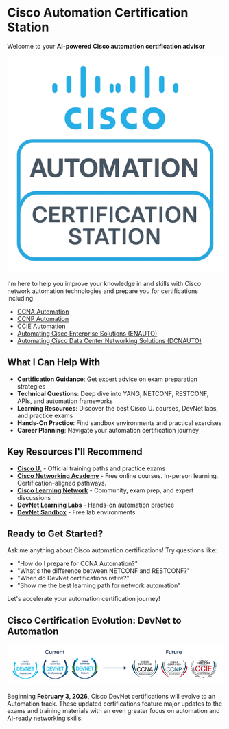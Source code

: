 # Cisco Automation Certification Station

Welcome to your **AI-powered Cisco automation certification advisor**

![Cisco Automation Certification Station](/public/Cisco-automation-certification-station.png)

I'm here to help you improve your knowledge in and skills with Cisco network automation technologies and prepare you for certifications including:

- [CCNA Automation](https://learningnetwork.cisco.com/s/ccnaauto-exam-topics)
- [CCNP Automation](https://learningcontent.cisco.com/documents/marketing/exam-topics/350-901-AUTOCOR-v2.0-7-9-2025.pdf)
- [CCIE Automation](https://learningcontent.cisco.com/documents/marketing/exam-topics/CCIE_Automation_V1.1_BP.pdf)
- [Automating Cisco Enterprise Solutions (ENAUTO)](https://www.cisco.com/site/us/en/learn/training-certifications/exams/enauto.html)
- [Automating Cisco Data Center Networking Solutions (DCNAUTO)](https://learningcontent.cisco.com/documents/marketing/exam-topics/300-635-DCNAUTO-v2.0-7-9-2025.pdf)


## What I Can Help With

- **Certification Guidance**: Get expert advice on exam preparation strategies
- **Technical Questions**: Deep dive into YANG, NETCONF, RESTCONF, APIs, and automation frameworks  
- **Learning Resources**: Discover the best Cisco U. courses, DevNet labs, and practice exams
- **Hands-On Practice**: Find sandbox environments and practical exercises
- **Career Planning**: Navigate your automation certification journey

## Key Resources I'll Recommend

- **[Cisco U.](https://u.cisco.com/)** - Official training paths and practice exams
- **[Cisco Networking Academy](https://www.netacad.com/)** - Free online courses. In-person learning. Certification-aligned pathways.
- **[Cisco Learning Network](https://learningnetwork.cisco.com/s/)** - Community, exam prep, and expert discussions
- **[DevNet Learning Labs](https://developer.cisco.com/learning/)** - Hands-on automation practice
- **[DevNet Sandbox](https://developer.cisco.com/site/sandbox/)** - Free lab environments


## Ready to Get Started?

Ask me anything about Cisco automation certifications! Try questions like:
- "How do I prepare for CCNA Automation?"
- "What's the difference between NETCONF and RESTCONF?"
- "When do DevNet certifications retire?"
- "Show me the best learning path for network automation"

Let's accelerate your automation certification journey!


## Cisco Certification Evolution: DevNet to Automation

![Cisco Automation Certification Evolution](/public/Automation_Cert_badges_Current_Future.png)

Beginning **February 3, 2026**, Cisco DevNet certifications will evolve to an Automation track. These updated certifications feature major updates to the exams and training materials with an even greater focus on automation and AI-ready networking skills.
